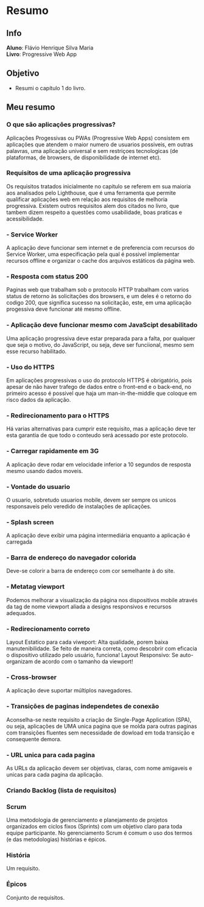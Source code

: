 # Resumo
## Info

  **Aluno**: Flávio Henrique Silva Maria  
  **Livro**: Progressive Web App
  
## Objetivo

- Resumi o capítulo 1 do livro.

## Meu resumo

### O que são aplicações progressivas? 

Aplicações Progessivas ou PWAs (Progressive Web Apps) consistem em aplicações que atendem o maior numero de usuarios possiveis, em outras
palavras, uma aplicação universal e sem restriçoes tecnologicas (de plataformas, de browsers, de disponibilidade de internet etc).

### Requisitos de uma aplicação progressiva

Os requisitos tratados inicialmente no capitulo se referem em sua maioria aos analisados pelo	Lighthouse, que	é	uma	ferramenta	que	
permite	qualificar	aplicações	web	em	relação	aos	requisitos	de melhoria	progressiva. Existem outros requisitos alem dos citados no livro, que tambem dizem respeito a questões como usabilidade, boas praticas e acessibilidade.

### - Service Worker
A aplicação deve funcionar sem internet e de preferencia com recursos do Service Worker, uma especificação pela qual é possivel
implementar	 recursos	 offline	 e	 organizar	 o	 cache	 dos	 arquivos estáticos	da	página	web. 

### - Resposta com status 200

Paginas web que trabalham sob o protocolo HTTP trabalham com varios status de retorno às solicitações dos browsers, e um deles é o 
retorno do codigo 200, que significa sucesso na solicitação, este, em uma aplicação progessiva deve funcionar até mesmo offline.

### - Aplicação deve funcionar mesmo com JavaScipt desabilitado 

Uma aplicação progressiva deve estar preparada para a falta, por qualquer que seja o motivo, do JavaScript, ou seja, deve ser funciional, mesmo sem esse recurso habilitado.

### - Uso do HTTPS
Em aplicações progressivas o uso do protocolo HTTPS é obrigatório, pois apesar de não haver trafego de dados entre o front-end e o back-end, no primeiro acesso é possivel que haja um man-in-the-middle que coloque em risco dados da aplicação.

### - Redirecionamento para o HTTPS
Há varias alternativas para cumprir este requisito, mas a aplicação deve ter esta garantia de que todo o conteudo será acessado por este protocolo.

### - Carregar rapidamente em 3G
A aplicação deve rodar em velocidade inferior a 10 segundos de resposta mesmo usando dados moveis.

### - Vontade do usuario
O usuario, sobretudo usuarios mobile, devem ser sempre os unicos responsaveis pelo veredido de instalações de aplicações.

### - Splash screen
A aplicação deve exibir	uma	página	intermediária	enquanto	a	aplicação	é	carregada

### - Barra	 de	 endereço	 do	 navegador	colorida
Deve-se	 colorir	 a	 barra	 de	 endereço	 com	 cor semelhante	à	do	site.

### - Metatag viewport
Podemos	melhorar	a	visualização	da página	 nos	 dispositivos	 mobile através da	tag		<meta>		de	nome		viewport aliada a designs responsivos e recursos adequados.

### - Redirecionamento correto

Layout Estatico para cada viweport: Alta qualidade, porem baixa manutenibilidade. Se feito de maneira correta, como descobrir com eficacia o dispositivo	utilizado	pelo	usuário, funciona!
Layout	Responsivo: 	Se auto-organizam	 de	 acordo	 com	 o	 tamanho	 da	 viewport!

### - Cross-browser
A aplicação deve suportar múltiplos navegadores.

### - Transições de paginas independetes de conexão
Aconselha-se neste requisito a criação de 	Single-Page	Application (SPA), ou seja, aplicações de UMA unica pagina que se molda para outras paginas com transições fluentes sem necessidade de dowload em toda transição e consequente demora. 

### - URL unica para cada pagina
As URLs da aplicação devem ser objetivas, claras, com nome amigaveis e unicas para cada pagina da aplicação.

### Criando Backlog (lista de requisitos) 

### Scrum 
Uma	 metodologia	 de	 gerenciamento	 e planejamento de	 projetos organizados	 em	 ciclos	 fixos	 (Sprints)	 com	 um	 objetivo claro	 para	 toda	 equipe participante. No gerenciamento Scrum é comum o uso dos termos (e das metodologias) histórias e épicos.

### História
Um requisito.

### Épicos
Conjunto de requisitos.







